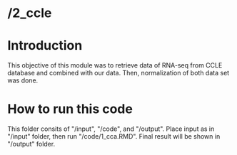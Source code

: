 # /2_ccle
# Introduction
This objective of this module was to retrieve data of RNA-seq from CCLE database and combined with our data. Then, normalization of both data set was done.

# How to run this code
This folder consits of  "/input", "/code", and "/output". Place input as in "/input" folder, then run "/code/1_cca.RMD". Final result will be shown in "/output" folder.
